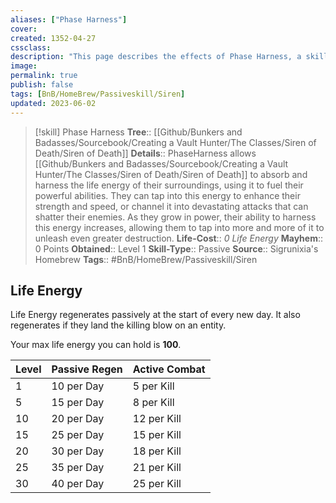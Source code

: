 ```yaml
---
aliases: ["Phase Harness"]
cover: 
created: 1352-04-27
cssclass: 
description: "This page describes the effects of Phase Harness, a skill for the homebrew skilltree Siren of Death for the Bunkers and Badasses TTRPG."
image: 
permalink: true
publish: false
tags: [BnB/HomeBrew/Passiveskill/Siren]
updated: 2023-06-02
---
```


>[!skill] Phase Harness
> **Tree**:: [[Github/Bunkers and Badasses/Sourcebook/Creating a Vault Hunter/The Classes/Siren of Death/Siren of Death]]
> **Details**:: PhaseHarness allows [[Github/Bunkers and Badasses/Sourcebook/Creating a Vault Hunter/The Classes/Siren of Death/Siren of Death]] to absorb and harness the life energy of their surroundings, using it to fuel their powerful abilities. They can tap into this energy to enhance their strength and speed, or channel it into devastating attacks that can shatter their enemies. As they grow in power, their ability to harness this energy increases, allowing them to tap into more and more of it to unleash even greater destruction.
> **Life-Cost**:: *0 Life Energy*
> **Mayhem**:: 0 Points
> **Obtained**:: Level 1
> **Skill-Type**:: Passive
> **Source**:: Sigrunixia's Homebrew
> **Tags**:: #BnB/HomeBrew/Passiveskill/Siren

## Life Energy

Life Energy regenerates passively at the start of every new day. It also regenerates if they land the killing blow on an entity.

Your max life energy you can hold is **100**.

| **Level** | **Passive Regen** | **Active Combat** |
|-----------|-------------------|-------------------|
| 1         | 10 per Day        | 5 per Kill        |
| 5         | 15 per Day        | 8 per Kill        |
| 10        | 20 per Day        | 12 per Kill       |
| 15        | 25 per Day        | 15 per Kill       |
| 20        | 30 per Day        | 18 per Kill       |
| 25        | 35 per Day        | 21 per Kill       |
| 30        | 40 per Day        | 25 per Kill       |
